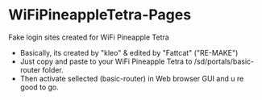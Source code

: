 # WiFiPineappleTetra-Pages
Fake login sites created for WiFi Pineapple Tetra
- Basically, its created by "kleo" & edited by "Fattcat" ("RE-MAKE")
- Just copy and paste to your WiFi Pineapple Tetra to /sd/portals/basic-router folder.
- Then activate sellected (basic-router) in Web browser GUI and u re good to go.
